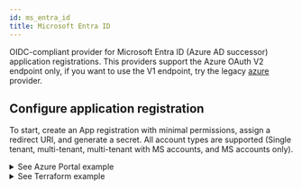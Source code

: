 ```yaml
---
id: ms_entra_id
title: Microsoft Entra ID
---
```

OIDC-compliant provider for Microsoft Entra ID (Azure AD successor) application registrations. This providers support the Azure OAuth V2 endpoint only, if you want to use the V1 endpoint, try the legacy [azure](azure.md) provider.

## Configure application registration
To start, create an App registration with minimal permissions, assign a redirect URI, and generate a secret. All account types are supported (Single tenant, multi-tenant, multi-tenant with MS accounts, and MS accounts only).
<details>
    <summary>See Azure Portal example</summary>
    <div class="videoBlock">
        <iframe src="https://www.youtube.com/embed/IUNfxhOzr4E"></iframe>
    </div>

When created with Portal, App registration automatically creates a delegated API permission for `User.Read`. 
</details>

<details>
    <summary>See Terraform example</summary>
```
    resource "azuread_application" "auth" {
        display_name     = "oauth2-proxy"
        sign_in_audience = "AzureADMyOrg" # Others are also supported

        web {
            redirect_uris = [
                "https://podinfo.lakis.tech/oauth2/callback",
            ]
        }

        required_resource_access {
            resource_app_id = "00000003-0000-0000-c000-000000000000" # Microsoft Graph
            resource_access {
                id   = "e1fe6dd8-ba31-4d61-89e7-88639da4683d" # User.Read delegated
                type = "Scope"
            }
        }
    }

    resource "azuread_application_password" "apppass" {
        application_id = azuread_application.auth.id
    }
```
</details>

This configuration is sufficient for a simple authentication scenario with single-tenant app registration.

### Configure `groups` claim
If you want to make use of groups (i.e., use `--allowed-group` or authorize based on groups inside your service), you need to configure `groups` claim to be present in the ID token:
<details>
    <summary>See Azure Portal example</summary>
    <div class="videoBlock">
        <div class="videoBlock">
            <iframe src="https://www.youtube.com/embed/IUNfxhOzr4E"></iframe>
        </div>
    </div>
</details>
<details>
    <summary>See Terraform example</summary>
```
    resource "azuread_application" "auth" {
        display_name     = "oauth2-proxy"
        sign_in_audience = "AzureADMyOrg" # Other alre also supported

        group_membership_claims = [
            "SecurityGroup"
        ]
        optional_claims {
            id_token {
                name = "groups"
            }
        }

        web {
            redirect_uris = [
                "https://podinfo.lakis.tech/oauth2/callback",
            ]
        }

        required_resource_access {
            resource_app_id = "00000003-0000-0000-c000-000000000000" # Microsoft Graph
            resource_access {
                id   = "e1fe6dd8-ba31-4d61-89e7-88639da4683d" # User.Read delegated
                type = "Scope"
            }
        }
    }

    resource "azuread_application_password" "apppass" {
        application_id = azuread_application.auth.id
    }
```
</details>


### Configure group overage support
Azure has a limit of 200 groups in the JWT. If you can't avoid such a big number and still want to access the groups, you need to grant `GroupMember.Read.All` delegated permission to the app registration so oauth2-proxy can read all the groups from Graph API. **NOTE**: This permission by default requires an admin consent!
<details>
    <summary>See Azure Portal example</summary>
    <div class="videoBlock">
        <div class="videoBlock">
            <iframe src="https://www.youtube.com/embed/6pNsU7TY1AU"></iframe>
        </div>
    </div>
</details>
<details>
    <summary>See Terraform example</summary>
```
    resource "azuread_application" "auth" {
        display_name     = "oauth2-proxy"
        sign_in_audience = "AzureADMyOrg" # Other alre also supported

        group_membership_claims = [
            "SecurityGroup"
        ]
        optional_claims {
            id_token {
                name = "groups"
            }
        }

        web {
            redirect_uris = [
                "https://podinfo.lakis.tech/oauth2/callback",
            ]
        }

        required_resource_access {
            resource_app_id = "00000003-0000-0000-c000-000000000000" # Microsoft Graph
            resource_access {
                id   = "e1fe6dd8-ba31-4d61-89e7-88639da4683d" # User.Read delegated
                type = "Scope"
            }
            
            resource_access {
                id   = "bc024368-1153-4739-b217-4326f2e966d0" # GroupMember.Read.All delegated - admin consent required
                type = "Scope"
            }

        }
    }

    resource "azuread_application_password" "apppass" {
        application_id = azuread_application.auth.id
    }
```
Admin consent is required after creation by Terraform
</details>

## Configure provider
The provider is OIDC-compliant, so all the OIDC parameters are honored. Additional provider-specific configuration parameters are:
* `entra-id-skip-groups-from-graph` - never read groups from Graph API, even when the ID token indicates that there's a group overage. Set if you expect group overage in some cases, but still don't want to assign wide `GroupMember.Read.All`. Defaults to `false`. If you don't need groups, consider skipping the `groups` claim in the app registration.
* `entra-id-allowed-tenant` - specify a list of allowed tenants to be authenticated through multi-tenant app. When not set, all tenants are allowed. Defaults to `[]` (all tenants). Doesn't have effect when using single-tenant app.

### Scope
For Azure-only apps (multi-tenant and single-tenant), the only required OAuth scope is `openid`:
```shell
- --scope=openid
```
For personal MS accounts, the scope has to be extended with `email` and `profile`:
```shell
- --scope=openid profile email
```
It's recommended to configure the scopes explicitly, otherwise, you may experience issues with allowing groups (Azure doesn't support the `groups` scope which is automatically included when you configure allowed groups).

### Single-tenant
Simple single-tenant configuration:
```shell
- --provider=entra-id
- --oidc-issuer-url=https://login.microsoftonline.com/{tenantId}/v2.0
- --client-id=<valid-client-id>
- --client-secret=<valid-client-secret>
- --scope=openid
```

### Multi-tenant
Multi-tenant apps require you to disable OIDC issuer verification, as `issuer` field in the [discovery document](https://login.microsoftonline.com/common/v2.0/.well-known/openid-configuration) is a template, not an exact value:
```shell
- --provider=entra-id
- --oidc-issuer-url=https://login.microsoftonline.com/common/v2.0
- --client-id=<valid-client-id>
- --client-secret=<valid-client-secret>
- --insecure-oidc-skip-issuer-verification
- --scope=openid profile email
```

The configuration above insecurely allows all tenants. To allow specific tenants, use the configuration below as an example:
```shell
- --provider=entra-id
- --oidc-issuer-url=https://login.microsoftonline.com/common/v2.0
- --client-id=<valid-client-id>
- --client-secret=<valid-client-secret>
- --entra-id-allowed-tenant=66209a4a-80f3-4602-8126-2193115722f8
- --entra-id-allowed-tenant=a47d1522-8e8c-4546-a2c8-d6590ea9d6f3
- --insecure-oidc-skip-issuer-verification
- --scope=openid profile email
```
